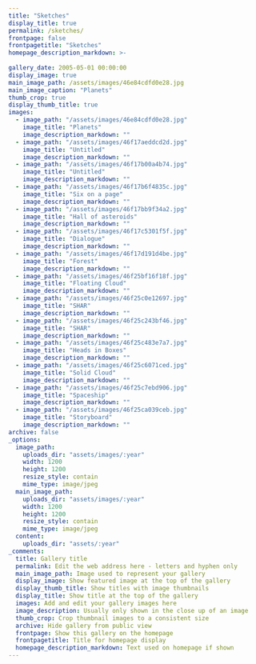 ```yaml
---
title: "Sketches"
display_title: true
permalink: /sketches/
frontpage: false
frontpagetitle: "Sketches"
homepage_description_markdown: >-
  
gallery_date: 2005-05-01 00:00:00
display_image: true
main_image_path: /assets/images/46e84cdfd0e28.jpg
main_image_caption: "Planets"
thumb_crop: true
display_thumb_title: true
images:
  - image_path: "/assets/images/46e84cdfd0e28.jpg"
    image_title: "Planets"
    image_description_markdown: ""
  - image_path: "/assets/images/46f17aeddcd2d.jpg"
    image_title: "Untitled"
    image_description_markdown: ""
  - image_path: "/assets/images/46f17b00a4b74.jpg"
    image_title: "Untitled"
    image_description_markdown: ""
  - image_path: "/assets/images/46f17b6f4835c.jpg"
    image_title: "Six on a page"
    image_description_markdown: ""
  - image_path: "/assets/images/46f17bb9f34a2.jpg"
    image_title: "Hall of asteroids"
    image_description_markdown: ""
  - image_path: "/assets/images/46f17c5301f5f.jpg"
    image_title: "Dialogue"
    image_description_markdown: ""
  - image_path: "/assets/images/46f17d191d4be.jpg"
    image_title: "Forest"
    image_description_markdown: ""
  - image_path: "/assets/images/46f25bf16f18f.jpg"
    image_title: "Floating Cloud"
    image_description_markdown: ""
  - image_path: "/assets/images/46f25c0e12697.jpg"
    image_title: "SHAR"
    image_description_markdown: ""
  - image_path: "/assets/images/46f25c243bf46.jpg"
    image_title: "SHAR"
    image_description_markdown: ""
  - image_path: "/assets/images/46f25c483e7a7.jpg"
    image_title: "Heads in Boxes"
    image_description_markdown: ""
  - image_path: "/assets/images/46f25c6071ced.jpg"
    image_title: "Solid Cloud"
    image_description_markdown: ""
  - image_path: "/assets/images/46f25c7ebd906.jpg"
    image_title: "Spaceship"
    image_description_markdown: ""
  - image_path: "/assets/images/46f25ca039ceb.jpg"
    image_title: "Storyboard"
    image_description_markdown: ""
archive: false
_options:
  image_path:
    uploads_dir: "assets/images/:year"
    width: 1200
    height: 1200
    resize_style: contain
    mime_type: image/jpeg
  main_image_path:
    uploads_dir: "assets/images/:year"
    width: 1200
    height: 1200
    resize_style: contain
    mime_type: image/jpeg
  content:
    uploads_dir: "assets/:year"
_comments:
  title: Gallery title
  permalink: Edit the web address here - letters and hyphen only
  main_image_path: Image used to represent your gallery
  display_image: Show featured image at the top of the gallery
  display_thumb_title: Show titles with image thumbnails
  display_title: Show title at the top of the gallery
  images: Add and edit your gallery images here
  image_description: Usually only shown in the close up of an image
  thumb_crop: Crop thumbnail images to a consistent size
  archive: Hide gallery from public view
  frontpage: Show this gallery on the homepage
  frontpagetitle: Title for homepage display
  homepage_description_markdown: Text used on homepage if shown
---
```


